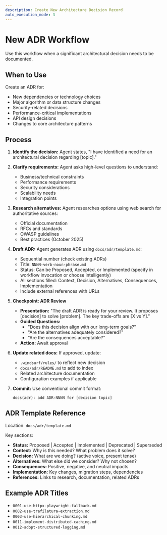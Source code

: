 ```yaml
---
description: Create New Architecture Decision Record
auto_execution_mode: 3
---
```


# New ADR Workflow

Use this workflow when a significant architectural decision needs to be documented.

## When to Use

Create an ADR for:
- New dependencies or technology choices
- Major algorithm or data structure changes
- Security-related decisions
- Performance-critical implementations
- API design decisions
- Changes to core architecture patterns

## Process

1. **Identify the decision:** Agent states, "I have identified a need for an architectural decision regarding [topic]."

2. **Clarify requirements:** Agent asks high-level questions to understand:
   - Business/technical constraints
   - Performance requirements
   - Security considerations
   - Scalability needs
   - Integration points

3. **Research alternatives:** Agent researches options using web search for authoritative sources:
   - Official documentation
   - RFCs and standards
   - OWASP guidelines
   - Best practices (October 2025)

4. **Draft ADR:** Agent generates ADR using `docs/adr/template.md`:
   - Sequential number (check existing ADRs)
   - Title: `NNNN-verb-noun-phrase.md`
   - Status: Can be Proposed, Accepted, or Implemented (specify in workflow invocation or choose intelligently)
   - All sections filled: Context, Decision, Alternatives, Consequences, Implementation
   - Include external references with URLs

5. **Checkpoint: ADR Review**
   - **Presentation:** "The draft ADR is ready for your review. It proposes [decision] to solve [problem]. The key trade-offs are [X vs Y]."
   - **Guided Questions:**
     - "Does this decision align with our long-term goals?"
     - "Are the alternatives adequately considered?"
     - "Are the consequences acceptable?"
   - **Action:** Await approval

6. **Update related docs:** If approved, update:
   - `.windsurf/rules/` to reflect new decision
   - `docs/adr/README.md` to add to index
   - Related architecture documentation
   - Configuration examples if applicable

7. **Commit:** Use conventional commit format:
   ```
   docs(adr): add ADR-NNNN for [decision topic]
   ```

## ADR Template Reference

Location: `docs/adr/template.md`

Key sections:
- **Status:** Proposed | Accepted | Implemented | Deprecated | Superseded
- **Context:** Why is this needed? What problem does it solve?
- **Decision:** What are we doing? (active voice, present tense)
- **Alternatives:** What else did we consider? Why not chosen?
- **Consequences:** Positive, negative, and neutral impacts
- **Implementation:** Key changes, migration steps, dependencies
- **References:** Links to research, documentation, related ADRs

## Example ADR Titles

- `0001-use-httpx-playwright-fallback.md`
- `0002-use-trafilatura-extraction.md`
- `0003-use-hierarchical-chunking.md`
- `0011-implement-distributed-caching.md`
- `0012-adopt-structured-logging.md`
